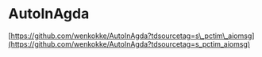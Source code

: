 # AutoInAgda


[https://github.com/wenkokke/AutoInAgda?tdsourcetag=s\_pctim\_aiomsg](https://github.com/wenkokke/AutoInAgda?tdsourcetag=s_pctim_aiomsg)


































































































































































































































































